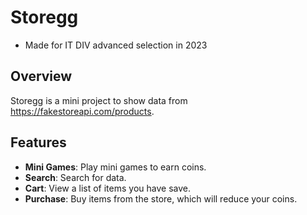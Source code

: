 # Storegg
- Made for IT DIV advanced selection in 2023
## Overview
Storegg is a mini project to show data from  https://fakestoreapi.com/products.

## Features
- **Mini Games**: Play mini games to earn coins.
- **Search**: Search for data.
- **Cart**: View a list of items you have save.
- **Purchase**: Buy items from the store, which will reduce your coins.

